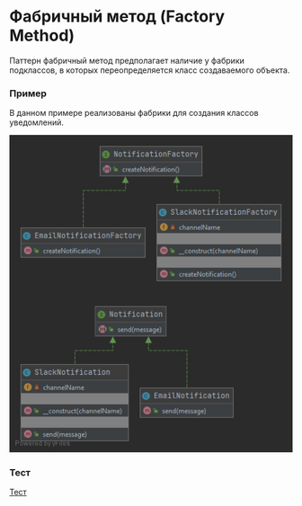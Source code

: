 # Фабричный метод (Factory Method)

Паттерн фабричный метод предполагает наличие у фабрики подклассов, в которых переопределяется класс создаваемого объекта.

### Пример
В данном примере реализованы фабрики для создания классов уведомлений.

![diagram](./FactoryMethod.png)

### Тест
[Тест](../../../tests/FactoryMethodTest.php)
